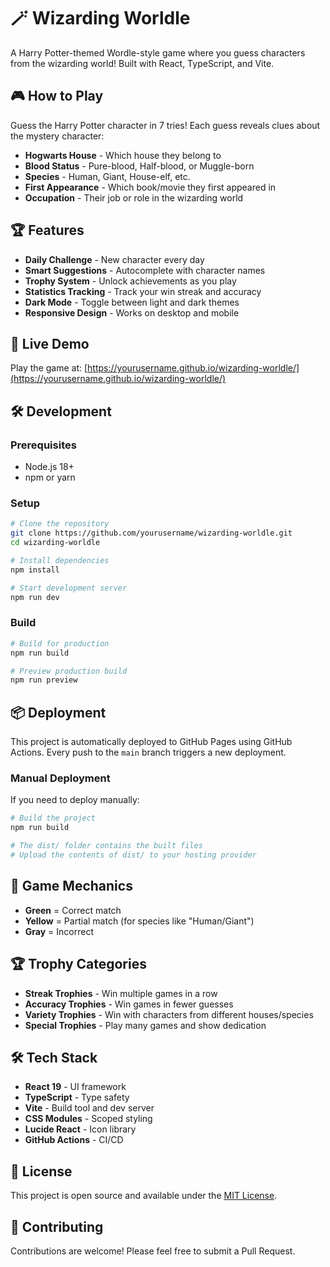 # 🪄 Wizarding Worldle

A Harry Potter-themed Wordle-style game where you guess characters from the wizarding world! Built with React, TypeScript, and Vite.

## 🎮 How to Play

Guess the Harry Potter character in 7 tries! Each guess reveals clues about the mystery character:

- **Hogwarts House** - Which house they belong to
- **Blood Status** - Pure-blood, Half-blood, or Muggle-born
- **Species** - Human, Giant, House-elf, etc.
- **First Appearance** - Which book/movie they first appeared in
- **Occupation** - Their job or role in the wizarding world

## 🏆 Features

- **Daily Challenge** - New character every day
- **Smart Suggestions** - Autocomplete with character names
- **Trophy System** - Unlock achievements as you play
- **Statistics Tracking** - Track your win streak and accuracy
- **Dark Mode** - Toggle between light and dark themes
- **Responsive Design** - Works on desktop and mobile

## 🚀 Live Demo

Play the game at: [https://yourusername.github.io/wizarding-worldle/](https://yourusername.github.io/wizarding-worldle/)

## 🛠️ Development

### Prerequisites

- Node.js 18+ 
- npm or yarn

### Setup

```bash
# Clone the repository
git clone https://github.com/yourusername/wizarding-worldle.git
cd wizarding-worldle

# Install dependencies
npm install

# Start development server
npm run dev
```

### Build

```bash
# Build for production
npm run build

# Preview production build
npm run preview
```

## 📦 Deployment

This project is automatically deployed to GitHub Pages using GitHub Actions. Every push to the `main` branch triggers a new deployment.

### Manual Deployment

If you need to deploy manually:

```bash
# Build the project
npm run build

# The dist/ folder contains the built files
# Upload the contents of dist/ to your hosting provider
```

## 🎯 Game Mechanics

- **Green** = Correct match
- **Yellow** = Partial match (for species like "Human/Giant")
- **Gray** = Incorrect

## 🏆 Trophy Categories

- **Streak Trophies** - Win multiple games in a row
- **Accuracy Trophies** - Win games in fewer guesses
- **Variety Trophies** - Win with characters from different houses/species
- **Special Trophies** - Play many games and show dedication

## 🛠️ Tech Stack

- **React 19** - UI framework
- **TypeScript** - Type safety
- **Vite** - Build tool and dev server
- **CSS Modules** - Scoped styling
- **Lucide React** - Icon library
- **GitHub Actions** - CI/CD

## 📝 License

This project is open source and available under the [MIT License](LICENSE).

## 🤝 Contributing

Contributions are welcome! Please feel free to submit a Pull Request.
